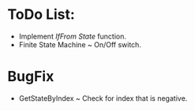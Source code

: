 # **ToDo List:**
- Implement _IfFrom State_ function.
- Finite State Machine ~ On/Off switch.

# BugFix
- GetStateByIndex ~ Check for index that is negative.